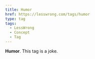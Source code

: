 ```yaml
---
title: Humor
href: https://lesswrong.com/tags/humor
type: tag
tags:
  - LessWrong
  - Concept
  - Tag
---
```


**Humor**. This tag is a joke.